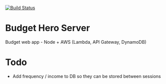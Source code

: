 [![Build Status](https://travis-ci.org/rynobax/budget-hero-server.svg?branch=master)](https://travis-ci.org/rynobax/budget-hero-server)

# Budget Hero Server
Budget web app - Node + AWS (Lambda, API Gateway, DynamoDB)

# Todo
* Add frequency / income to DB so they can be stored between sessions